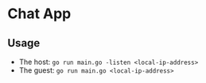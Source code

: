 # Chat App

## Usage

* The host: `go run main.go -listen <local-ip-address>`
* The guest: `go run main.go <local-ip-address>`

